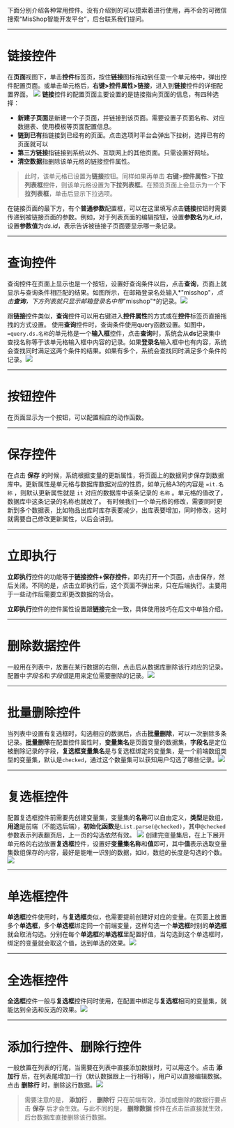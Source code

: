 下面分别介绍各种常用控件。没有介绍到的可以摸索着进行使用，再不会的可微信搜索“MisShop智能开发平台”，后台联系我们提问。
***
链接控件
=========
在**页面**视图下，单击**控件**标签页，按住**链接**图标拖动到任意一个单元格中，弹出控件配置页面。或单击单元格后，**右键>控件属性>链接**，进入到**链接**控件的详细配置界面。  ![](https://upload-images.jianshu.io/upload_images/12920178-4c9125b62b083be4.png?imageMogr2/auto-orient/strip%7CimageView2/2/w/1240)
**链接**控件的配置页面主要设置的是链接指向页面的信息，有四种选择：
- **新建子页面**是新建一个子页面，并链接到该页面。需要设置子页面名称、对应数据表、使用模板等页面配置信息。
- **链到已有**指链接到已经有的页面。点击选项时平台会弹出下拉树，选择已有的页面就可以
- **第三方链接**指链接到系统以外、互联网上的其他页面。只需设置好网址。
- **清空数据**指删除该单元格的链接控件属性。
>此时，该单元格已设置为**链接**按钮。同样如果再单击 **右键**>**控件属性**>**下拉列表框**控件，则该单元格设置为**下拉列表框**。在预览页面上会显示为一个**下拉列表框**，单击后显示下拉选项。

在链接页面的最下方，有个**普通参数**配置框，可以在这里填写点击**链接**按钮时需要传递到被链接页面的参数。例如，对于列表页面的编辑按钮，设置**参数名**为*it_id*，设置**参数值**为*ds.id*，表示告诉被链接子页面要显示哪一条记录。
***
查询控件
=====
查询控件在页面上显示也是一个按钮，设置好查询条件以后，点击**查询**，页面上就显示与查询条件相匹配的结果。如图所示，在邮箱登录名处输入*"misshop"*，点击**查询**，下方列表就只显示邮箱登录名中带*"misshop"*的记录。![](https://upload-images.jianshu.io/upload_images/12920178-8619a122662ff935.png?imageMogr2/auto-orient/strip%7CimageView2/2/w/1240)

跟**链接**控件类似，**查询**控件可以用右键进入**控件属性**的方式或在**控件**标签页直接拖拽的方式设置。
使用**查询**控件时，查询条件使用query函数设置。如图中，```=query.ds.名称```的单元格是一个**输入框**控件，点击**查询**时，系统会从**ds**记录集中查找名称等于该单元格输入框中内容的记录。如果**登录名**输入框中也有内容，系统会查找同时满足这两个条件的结果。如果有多个，系统会查找同时满足多个条件的记录。![](https://upload-images.jianshu.io/upload_images/12920178-d5be13b6da09610b.png?imageMogr2/auto-orient/strip%7CimageView2/2/w/1240)

***
按钮控件
=====
在页面显示为一个按钮，可以配置相应的动作函数。
***
保存控件
=====
在点击 **保存** 的时候，系统根据变量的更新属性，将页面上的数据同步保存到数据库中。更新属性是单元格与数据库数据对应的性质，如单元格A3的内容是 ```=it.名称``` ，则默认更新属性就是 ```it``` 对应的数据库中该条记录的 ```名称``` 。单元格的值改了，数据库中这条记录的名称也就改了。
有时候我们一个单元格的修改，需要同时更新到多个数据表，比如物品出库时库存表要减少，出库表要增加，同时修改，这时就需要自己修改更新属性，以后会讲到。
***
立即执行
=========
**立即执行**控件的功能等于**链接控件+保存控件**，即先打开一个页面，点击保存，然后关闭。不同的是，点击立即执行后，这个页面不弹出来，只在后端执行。主要用于一些动作后需要立即更改数据的场合。

**立即执行**控件的控件属性设置跟**链接**完全一致，具体使用技巧在后文中单独介绍。

***
删除数据控件
=====
一般用在列表中，放置在某行数据的右侧，点击后从数据库删除该行对应的记录。配置中*字段名*和*字段值*是用来定位需要删除的记录。![](https://upload-images.jianshu.io/upload_images/12920178-9898f61fdcc3b5cd.png?imageMogr2/auto-orient/strip%7CimageView2/2/w/1240)

***
批量删除控件
==========
当列表中设置有复选框时，勾选相应的数据后，点击**批量删除**，可以一次删除多条记录。**批量删除**在配置控件属性时，**变量集名**是页面变量的数据集，**字段名**是定位被删除记录的字段，**复选框变量集名**是与复选框绑定的变量集，是一个前端数组类型的变量集，默认是```checked```，通过这个数量集可以获知用户勾选了哪些记录。![](https://upload-images.jianshu.io/upload_images/12920178-cdda30e753c26ed0.png?imageMogr2/auto-orient/strip%7CimageView2/2/w/1240)
***
复选框控件
=========
配置复选框控件前需要先创建变量集，变量集的**名称**可以自由定义，**类型**是数组，**用途**是前端（不能选后端），**初始化函数**是```List.parse(@checked)```，其中```@checked```参数表示列表翻页后，上一页的勾选依然有效。
![](https://upload-images.jianshu.io/upload_images/12920178-4104198cea253d4d.png?imageMogr2/auto-orient/strip%7CimageView2/2/w/1240)
创建完变量集后，在上下展开单元格的右边放置**复选框**控件，设置好**变量集名称**和**值**即可，其中**值**表示选取变量集数组保存的内容，最好是能唯一识别的数据，如id，数组的长度是勾选的个数。![](https://upload-images.jianshu.io/upload_images/12920178-7900bd6d7259d3d9.png?imageMogr2/auto-orient/strip%7CimageView2/2/w/1240)
***
单选框控件
============
**单选框**控件使用时，与**复选框**类似，也需要提前创建好对应的变量。在页面上放置多个**单选框**，多个**单选框**绑定同一个前端变量，这样勾选一个**单选框**时别的**单选框**就会取消勾选。分别在每个**单选框**的**单选框**里配置好值，当勾选到这个单选框时，绑定的变量就会取这个值，达到单选的效果。![](https://upload-images.jianshu.io/upload_images/12920178-19c8a13177beeb21.png?imageMogr2/auto-orient/strip%7CimageView2/2/w/1240)

***
全选框控件
=============
**全选框**控件一般与**复选框**控件同时使用，在配置中绑定与**复选框**相同的变量集，就能达到全选和反选的效果。![](https://upload-images.jianshu.io/upload_images/12920178-f5463f0efcde82d5.png?imageMogr2/auto-orient/strip%7CimageView2/2/w/1240)

***
添加行控件、删除行控件
===
一般放置在列表的行尾，当需要在列表中直接添加数据时，可以用这个。点击 **添加行** 后，在列表尾增加一行（默认数据跟上一行相等），用户可以直接编辑数据。点击 **删除行** 时，删除这行数据。![](https://upload-images.jianshu.io/upload_images/12920178-d47615e0fbb52c98.png?imageMogr2/auto-orient/strip%7CimageView2/2/w/1240)
>需要注意的是， **添加行** ， **删除行** 只在前端有效，添加或删除的数据行要点击 **保存** 后才会生效。与此不同的是， **删除数据** 控件在点击后直接就生效，后台数据库直接删除该行数据。


